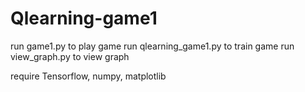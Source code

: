 # Qlearning-game1

run game1.py to play game
run qlearning_game1.py to train game
run view_graph.py to view graph

require Tensorflow, numpy, matplotlib
